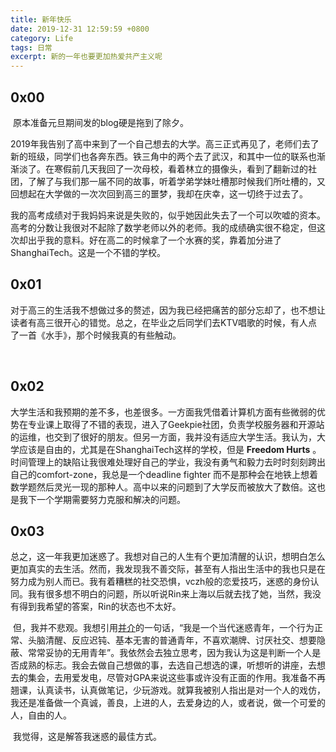 ```yaml
---
title: 新年快乐 
date: 2019-12-31 12:59:59 +0800
category: Life
tags: 日常
excerpt: 新的一年也要更加热爱共产主义呢
---
```


## 0x00

​        原本准备元旦期间发的blog硬是拖到了除夕。

​		2019年我告别了高中来到了一个自己想去的大学。高三正式再见了，老师们去了新的班级，同学们也各奔东西。铁三角中的两个去了武汉，和其中一位的联系也渐渐淡了。在寒假前几天我回了一次母校，看着林立的摄像头，看到了翻新过的社团，了解了与我们那一届不同的故事，听着学弟学妹吐槽那时候我们所吐槽的，又回想起在大学做的一次次回到高三的噩梦，我却在庆幸，这一切终于过去了。

​        我的高考成绩对于我妈妈来说是失败的，似乎她因此失去了一个可以吹嘘的资本。高考的分数让我很对不起除了数学老师以外的老师。我的成绩确实很不稳定，但这次却出乎我的意料。好在高二的时候拿了一个水赛的奖，靠着加分进了ShanghaiTech。这是一个不错的学校。



## 0x01

​		对于高三的生活我不想做过多的赘述，因为我已经把痛苦的部分忘却了，也不想让读者有高三很开心的错觉。总之，在毕业之后同学们去KTV唱歌的时候，有人点了一首《水手》，那个时候我真的有些触动。

​		

## 0x02

​		大学生活和我预期的差不多，也差很多。一方面我凭借着计算机方面有些微弱的优势在专业课上取得了不错的表现，进入了Geekpie社团，负责学校服务器和开源站的运维，也交到了很好的朋友。但另一方面，我并没有适应大学生活。我认为，大学应该是自由的，尤其是在ShanghaiTech这样的学校，但是 **Freedom Hurts** 。时间管理上的缺陷让我很难处理好自己的学业，我没有勇气和毅力去时时刻刻跨出自己的comfort-zone，我总是一个deadline fighter 而不是那种会在地铁上想着数学题然后灵光一现的那种人。高中以来的问题到了大学反而被放大了数倍。这也是我下一个学期需要努力克服和解决的问题。



## 0x03

​		总之，这一年我更加迷惑了。我想对自己的人生有个更加清醒的认识，想明白怎么更加真实的去生活。然而，我发现我不善交际，甚至有人指出生活中的我也只是在努力成为别人而已。我有着糟糕的社交恐惧，vczh般的恋爱技巧，迷惑的身份认同。我有很多想不明白的问题，所以听说Rin来上海以后就去找了她，当然，我没有得到我希望的答案，Rin的状态也不太好。

​		但，我并不悲观。我想引用[并介](https://mp.weixin.qq.com/s?srcid=&scene=23&sharer_sharetime=1568212448843&mid=2247484170&sharer_shareid=b0de0ffbc21b14043807ac5bdb7b1a0c&sn=56e71ff5ec62d894e90b784764a00330&idx=1&__biz=MzIxNjc2MTM0NA%3D%3D&chksm=97855665a0f2df732ebf7aac9bf5fb1d8bb32e437c7d367c3eaa805d48347163dbaaefbc49b7&mpshare=1#rd)的一句话，“我是一个当代迷惑青年，一个行为正常、头脑清醒、反应迟钝、基本无害的普通青年，不喜欢潮牌、讨厌社交、想要隐蔽、常常妥协的无用青年”。我依然会去独立思考，因为我认为这是判断一个人是否成熟的标志。我会去做自己想做的事，去选自己想选的课，听想听的讲座，去想去的集会，去用爱发电，尽管对GPA来说这些事或许没有正面的作用。我准备不再翘课，认真读书，认真做笔记，少玩游戏。就算我被别人指出是对一个人的戏仿，我还是准备做一个真诚，善良，上进的人，去爱身边的人，或者说，做一个可爱的人，自由的人。

​		我觉得，这是解答我迷惑的最佳方式。

​		

